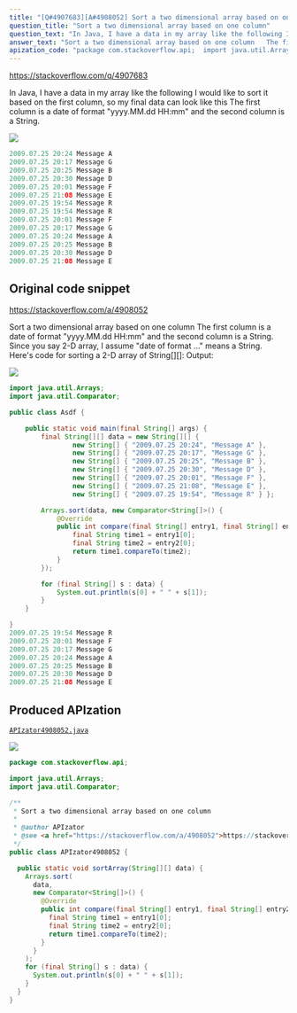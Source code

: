 ```yaml
---
title: "[Q#4907683][A#4908052] Sort a two dimensional array based on one column"
question_title: "Sort a two dimensional array based on one column"
question_text: "In Java, I have a data in my array like the following I would like to sort it based on the first column, so my final data can look like this The first column is a date of format \"yyyy.MM.dd HH:mm\" and the second column is a String."
answer_text: "Sort a two dimensional array based on one column   The first column is a date of format \"yyyy.MM.dd HH:mm\" and the second column is a String. Since you say 2-D array, I assume \"date of format ...\" means a String. Here's code for sorting a 2-D array of String[][]: Output:"
apization_code: "package com.stackoverflow.api;  import java.util.Arrays; import java.util.Comparator;  /**  * Sort a two dimensional array based on one column  *  * @author APIzator  * @see <a href=\"https://stackoverflow.com/a/4908052\">https://stackoverflow.com/a/4908052</a>  */ public class APIzator4908052 {    public static void sortArray(String[][] data) {     Arrays.sort(       data,       new Comparator<String[]>() {         @Override         public int compare(final String[] entry1, final String[] entry2) {           final String time1 = entry1[0];           final String time2 = entry2[0];           return time1.compareTo(time2);         }       }     );     for (final String[] s : data) {       System.out.println(s[0] + \" \" + s[1]);     }   } }"
---
```


https://stackoverflow.com/q/4907683

In Java, I have a data in my array like the following
I would like to sort it based on the first column, so my final data can look like this
The first column is a date of format &quot;yyyy.MM.dd HH:mm&quot; and the second column is a String.


<div class="code-logo"><img src="/stackoverflow.png" /></div>

```java
2009.07.25 20:24 Message A
2009.07.25 20:17 Message G
2009.07.25 20:25 Message B
2009.07.25 20:30 Message D
2009.07.25 20:01 Message F
2009.07.25 21:08 Message E
2009.07.25 19:54 Message R
2009.07.25 19:54 Message R
2009.07.25 20:01 Message F
2009.07.25 20:17 Message G
2009.07.25 20:24 Message A
2009.07.25 20:25 Message B
2009.07.25 20:30 Message D
2009.07.25 21:08 Message E
```


## Original code snippet

https://stackoverflow.com/a/4908052

Sort a two dimensional array based on one column
  The first column is a date of format &quot;yyyy.MM.dd HH:mm&quot; and the second column is a String.
Since you say 2-D array, I assume &quot;date of format ...&quot; means a String. Here&#x27;s code for sorting a 2-D array of String[][]:
Output:

<div class="code-logo"><img src="/stackoverflow.png" /></div>

```java
import java.util.Arrays;
import java.util.Comparator;

public class Asdf {

    public static void main(final String[] args) {
        final String[][] data = new String[][] {
                new String[] { "2009.07.25 20:24", "Message A" },
                new String[] { "2009.07.25 20:17", "Message G" },
                new String[] { "2009.07.25 20:25", "Message B" },
                new String[] { "2009.07.25 20:30", "Message D" },
                new String[] { "2009.07.25 20:01", "Message F" },
                new String[] { "2009.07.25 21:08", "Message E" },
                new String[] { "2009.07.25 19:54", "Message R" } };

        Arrays.sort(data, new Comparator<String[]>() {
            @Override
            public int compare(final String[] entry1, final String[] entry2) {
                final String time1 = entry1[0];
                final String time2 = entry2[0];
                return time1.compareTo(time2);
            }
        });

        for (final String[] s : data) {
            System.out.println(s[0] + " " + s[1]);
        }
    }

}
2009.07.25 19:54 Message R
2009.07.25 20:01 Message F
2009.07.25 20:17 Message G
2009.07.25 20:24 Message A
2009.07.25 20:25 Message B
2009.07.25 20:30 Message D
2009.07.25 21:08 Message E
```

## Produced APIzation

[`APIzator4908052.java`](https://github.com/pasqualesalza/apization/raw/main/data/search/APIzator4908052.java)

<div class="code-logo"><img src="/apizator.png" /></div>

```java
package com.stackoverflow.api;

import java.util.Arrays;
import java.util.Comparator;

/**
 * Sort a two dimensional array based on one column
 *
 * @author APIzator
 * @see <a href="https://stackoverflow.com/a/4908052">https://stackoverflow.com/a/4908052</a>
 */
public class APIzator4908052 {

  public static void sortArray(String[][] data) {
    Arrays.sort(
      data,
      new Comparator<String[]>() {
        @Override
        public int compare(final String[] entry1, final String[] entry2) {
          final String time1 = entry1[0];
          final String time2 = entry2[0];
          return time1.compareTo(time2);
        }
      }
    );
    for (final String[] s : data) {
      System.out.println(s[0] + " " + s[1]);
    }
  }
}

```